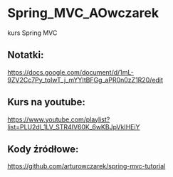 # Spring_MVC_AOwczarek
kurs Spring MVC

## Notatki:
https://docs.google.com/document/d/1mL-9ZV2Cc7Py_toIwT_j_mYYItBFGg_aPR0n0zZ1R20/edit

## Kurs na youtube:
https://www.youtube.com/playlist?list=PLU2dl_1LV_STR4IV60K_6wKBJpVkIHEiY

## Kody źródłowe:
https://github.com/arturowczarek/spring-mvc-tutorial
